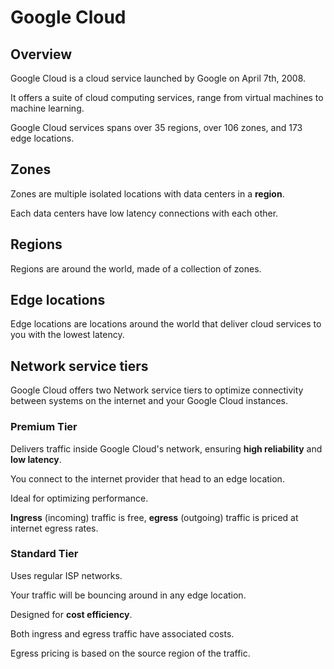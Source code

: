 # Google Cloud

## Overview

Google Cloud is a cloud service launched by Google on April 7th, 2008.

It offers a suite of cloud computing services, range from virtual machines to machine learning.

Google Cloud services spans over 35 regions, over 106 zones, and 173 edge locations.


## Zones

Zones are multiple isolated locations with data centers in a **region**.

Each data centers have low latency connections with each other.


## Regions

Regions are around the world, made of a collection of zones.


## Edge locations 

Edge locations are locations around the world that deliver cloud services to you with the lowest latency.


## Network service tiers

Google Cloud offers two Network service tiers to optimize connectivity between systems on the internet and your Google Cloud instances.

### Premium Tier

Delivers traffic inside Google Cloud's network, ensuring **high reliability** and **low latency**.

You connect to the internet provider that head to an edge location.

Ideal for optimizing performance. 

**Ingress** (incoming) traffic is free, **egress** (outgoing) traffic is priced at internet egress rates.


### Standard Tier

Uses regular ISP networks.

Your traffic will be bouncing around in any edge location.

Designed for **cost efficiency**.

Both ingress and egress traffic have associated costs.

Egress pricing is based on the source region of the traffic.
